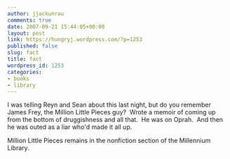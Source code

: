 ```yaml
---
author: jjackunrau
comments: true
date: 2007-09-21 15:44:05+00:00
layout: post
link: https://hungryj.wordpress.com/?p=1253
published: false
slug: fact
title: fact
wordpress_id: 1253
categories:
- books
- library
---
```


I was telling Reyn and Sean about this last night, but do you remember James Frey, the Million Little Pieces guy?  Wrote a memoir of coming up from the bottom of druggishness and all that.  He was on Oprah.  And then he was outed as a liar who'd made it all up.  




Million Little Pieces remains in the nonfiction section of the Millennium Library.



